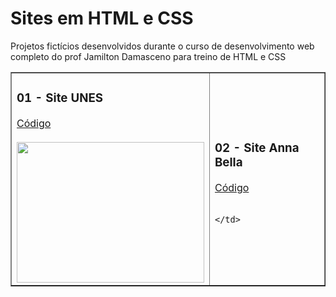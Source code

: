 # Sites em HTML e CSS
Projetos fictícios desenvolvidos durante o curso de desenvolvimento web completo do prof Jamilton Damasceno para treino de HTML e CSS

<table border="1">
  <tr>
    <td>
      <h3>01 - Site UNES</h3>
      <a href="./01-site-Unes/">Código</a><br><br>
     <a href="https://picasion.com/"><img src="https://i.picasion.com/pic91/1141ce0baaf0fadee053828ad2638bb5.gif" width="300" height="225" border="0"></a>
    </td>    
    <td>
      <h3>02 - Site Anna Bella</h3>
      <a href="./02-site-Unes/">Código</a><br><br>
     
    </td>    
    
  </tr>
</table>
